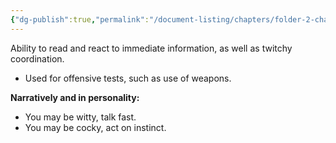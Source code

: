 ```yaml
---
{"dg-publish":true,"permalink":"/document-listing/chapters/folder-2-character/skills-folder/sharpness/"}
---
```


Ability to read and react to immediate information, as well as twitchy coordination.
- Used for offensive tests, such as use of weapons.

**Narratively and in personality:**
- You may be witty, talk fast.
- You may be cocky, act on instinct.